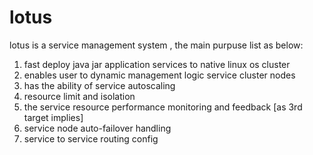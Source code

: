 # lotus
   lotus is a service management system , the main purpuse list as below:
   1. fast deploy java jar application services to native linux os cluster
   2. enables user to dynamic management logic service cluster nodes
   3. has the ability of service autoscaling
   4. resource limit and isolation
   5. the service resource performance monitoring and feedback [as 3rd target implies]
   6. service node auto-failover handling
   7. service to service routing config
